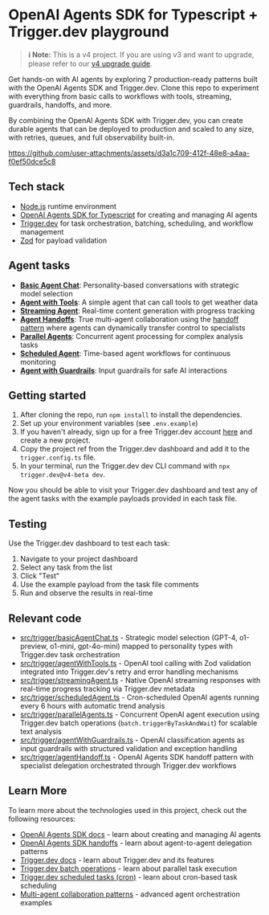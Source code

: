 # OpenAI Agents SDK for Typescript + Trigger.dev playground

> **ℹ️ Note:** This is a v4 project. If you are using v3 and want to upgrade, please refer to our [v4 upgrade guide](https://trigger.dev/docs/v4-upgrade-guide).

Get hands-on with AI agents by exploring 7 production-ready patterns built with the OpenAI Agents SDK and Trigger.dev. Clone this repo to experiment with everything from basic calls to workflows with tools, streaming, guardrails, handoffs, and more.

By combining the OpenAI Agents SDK with Trigger.dev, you can create durable agents that can be deployed to production and scaled to any size, with retries, queues, and full observability built-in.

https://github.com/user-attachments/assets/d3a1c709-412f-48e8-a4aa-f0ef50dce5c8


## Tech stack

- [Node.js](https://nodejs.org) runtime environment
- [OpenAI Agents SDK for Typescript](https://openai.github.io/openai-agents-js/) for creating and managing AI agents
- [Trigger.dev](https://trigger.dev) for task orchestration, batching, scheduling, and workflow management
- [Zod](https://zod.dev) for payload validation

## Agent tasks

- **[Basic Agent Chat](src/trigger/basicAgentChat.ts)**: Personality-based conversations with strategic model selection
- **[Agent with Tools](src/trigger/agentWithTools.ts)**: A simple agent that can call tools to get weather data
- **[Streaming Agent](src/trigger/streamingAgent.ts)**: Real-time content generation with progress tracking
- **[Agent Handoffs](src/trigger/agentHandoff.ts)**: True multi-agent collaboration using the [handoff pattern](https://openai.github.io/openai-agents-js/guides/handoffs/) where agents can dynamically transfer control to specialists
- **[Parallel Agents](src/trigger/parallelAgents.ts)**: Concurrent agent processing for complex analysis tasks
- **[Scheduled Agent](src/trigger/scheduledAgent.ts)**: Time-based agent workflows for continuous monitoring
- **[Agent with Guardrails](src/trigger/agentWithGuardrails.ts)**: Input guardrails for safe AI interactions

## Getting started

1. After cloning the repo, run `npm install` to install the dependencies.
2. Set up your environment variables (see `.env.example`)
3. If you haven't already, sign up for a free Trigger.dev account [here](https://cloud.trigger.dev/login) and create a new project.
4. Copy the project ref from the Trigger.dev dashboard and add it to the `trigger.config.ts` file.
5. In your terminal, run the Trigger.dev dev CLI command with `npx trigger.dev@v4-beta dev`.

Now you should be able to visit your Trigger.dev dashboard and test any of the agent tasks with the example payloads provided in each task file.

## Testing

Use the Trigger.dev dashboard to test each task:

1. Navigate to your project dashboard
2. Select any task from the list
3. Click "Test"
4. Use the example payload from the task file comments
5. Run and observe the results in real-time

## Relevant code

- [src/trigger/basicAgentChat.ts](src/trigger/basicAgentChat.ts) - Strategic model selection (GPT-4, o1-preview, o1-mini, gpt-4o-mini) mapped to personality types with Trigger.dev task orchestration
- [src/trigger/agentWithTools.ts](src/trigger/agentWithTools.ts) - OpenAI tool calling with Zod validation integrated into Trigger.dev's retry and error handling mechanisms
- [src/trigger/streamingAgent.ts](src/trigger/streamingAgent.ts) - Native OpenAI streaming responses with real-time progress tracking via Trigger.dev metadata
- [src/trigger/scheduledAgent.ts](src/trigger/scheduledAgent.ts) - Cron-scheduled OpenAI agents running every 6 hours with automatic trend analysis
- [src/trigger/parallelAgents.ts](src/trigger/parallelAgents.ts) - Concurrent OpenAI agent execution using Trigger.dev batch operations (`batch.triggerByTaskAndWait`) for scalable text analysis
- [src/trigger/agentWithGuardrails.ts](src/trigger/agentWithGuardrails.ts) - OpenAI classification agents as input guardrails with structured validation and exception handling
- [src/trigger/agentHandoff.ts](src/trigger/agentHandoff.ts) - OpenAI Agents SDK handoff pattern with specialist delegation orchestrated through Trigger.dev workflows

## Learn More

To learn more about the technologies used in this project, check out the following resources:

- [OpenAI Agents SDK docs](https://openai.github.io/openai-agents-js/) - learn about creating and managing AI agents
- [OpenAI Agents SDK handoffs](https://openai.github.io/openai-agents-js/guides/handoffs/) - learn about agent-to-agent delegation patterns
- [Trigger.dev docs](https://trigger.dev/docs) - learn about Trigger.dev and its features
- [Trigger.dev batch operations](https://trigger.dev/docs/triggering#batch-trigger) - learn about parallel task execution
- [Trigger.dev scheduled tasks (cron)](https://trigger.dev/docs/tasks/scheduled#scheduled-tasks-cron) - learn about cron-based task scheduling
- [Multi-agent collaboration patterns](https://cookbook.openai.com/examples/agents_sdk/multi-agent-portfolio-collaboration/multi_agent_portfolio_collaboration) - advanced agent orchestration examples
